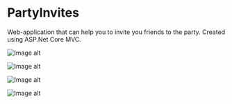 # PartyInvites
Web-application that can help you to invite you friends to the party. Created using ASP.Net Core MVC.

![Image alt](https://github.com/OlehStelmakh/PartyInvites/blob/master/ShopOnline/MainPage.png)

![Image alt](https://github.com/OlehStelmakh/PartyInvites/blob/master/ShopOnline/RsvpForm.png)

![Image alt](https://github.com/OlehStelmakh/PartyInvites/blob/master/ShopOnline/Thanks.png)

![Image alt](https://github.com/OlehStelmakh/PartyInvites/blob/master/ShopOnline/ListResponses.png)
